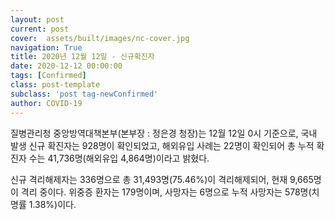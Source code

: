 ```yaml
---
layout: post
current: post
cover:  assets/built/images/nc-cover.jpg
navigation: True
title: 2020년 12월 12일 - 신규확진자
date: 2020-12-12 00:00:00
tags: [Confirmed]
class: post-template
subclass: 'post tag-newConfirmed'
author: COVID-19
---
```


질병관리청 중앙방역대책본부(본부장 : 정은경 청장)는 12월 12일 0시 기준으로, 
국내 발생 신규 확진자는 928명이 확인되었고, 
해외유입 사례는 22명이 확인되어 총 누적 확진자 수는 41,736명(해외유입 4,864명)이라고 밝혔다.

신규 격리해제자는 336명으로 총 31,493명(75.46%)이 격리해제되어, 현재 9,665명이 격리 중이다. 
위중증 환자는 179명이며, 사망자는 6명으로 누적 사망자는 578명(치명률 1.38%)이다.